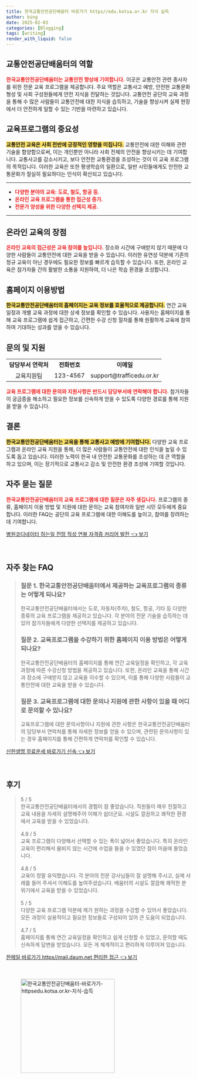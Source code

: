 ```yaml
---
title: 한국교통안전공단배움터 바로가기 https//edu.kotsa.or.kr 지식 습득
author: bing
date: 2025-02-03
categories: [Blogging]
tags: [writing]
render_with_liquid: false
---
```



<h2 id='교통안전공단배움터의 역할'>교통안전공단배움터의 역할</h2>

<p><b><span style="color: #ee2323;">한국교통안전공단배움터는 교통안전 향상에 기여합니다.</span></b> 이곳은 교통안전 관련 종사자를 위한 전문 교육 프로그램을 제공합니다. 주요 역할은 교통사고 예방, 안전한 교통문화 형성 및 사회 구성원들에게 안전 지식을 전달하는 것입니다. 교통안전 공단의 교육 과정을 통해 수 많은 사람들이 교통안전에 대한 지식을 습득하고, 기술을 향상시켜 실제 현장에서 더 안전하게 일할 수 있는 기반을 마련하고 있습니다.</p>

<h2 id='교육프로그램의 중요성'>교육프로그램의 중요성</h2>

<p><b><span style="background-color: #ffe066;">교통안전 교육은 사회 전반에 긍정적인 영향을 미칩니다.</span></b> 교통안전에 대한 이해와 관련 기술을 함양함으로써, 이는 개인뿐만 아니라 사회 전체의 안전을 향상시키는 데 기여합니다. 교통사고를 감소시키고, 보다 안전한 교통환경을 조성하는 것이 이 교육 프로그램의 목적입니다. 이러한 교육은 또한 평생학습의 일환으로, 일반 시민들에게도 안전한 교통문화가 절실히 필요하다는 인식이 확산되고 있습니다.</p>

<hr />

<ul>
    <li><b><span style="color: #ee2323;">다양한 분야의 교육: 도로, 철도, 항공 등.</span></b></li>
    <li><b><span style="color: #ee2323;">온라인 교육 프로그램을 통한 접근성 증가.</span></b></li>
    <li><b><span style="color: #ee2323;">전문가 양성을 위한 다양한 선택지 제공.</span></b></li>
</ul>

<hr />

<h2 id='온라인 교육의 장점'>온라인 교육의 장점</h2>

<p><b><span style="color: #ee2323;">온라인 교육의 접근성은 교육 참여를 높입니다.</span></b> 장소와 시간에 구애받지 않기 때문에 다양한 사람들이 교통안전에 대한 교육을 받을 수 있습니다. 이러한 유연성 덕분에 기존의 정규 교육이 아닌 경우에도 필요한 정보를 빠르게 습득할 수 있습니다. 또한, 온라인 교육은 참가자들 간의 활발한 소통을 지원하여, 더 나은 학습 환경을 조성합니다.</p>

<h2 id='홈페이지 이용방법'>홈페이지 이용방법</h2>

<p><b><span style="background-color: #ffe066;">한국교통안전공단배움터의 홈페이지는 교육 정보를 효율적으로 제공합니다.</span></b> 연간 교육일정과 개별 교육 과정에 대한 상세 정보를 확인할 수 있습니다. 사용자는 홈페이지를 통해 교육 프로그램에 쉽게 접근하고, 간편한 수강 신청 절차를 통해 원활하게 교육에 참여하여 기대하는 성과를 얻을 수 있습니다.</p>

<h2 id='문의 및 지원'>문의 및 지원</h2>

<table>
    <tr>
        <td style="text-align: center; height: 17px;"><b>담당부서 연락처</b></td>
        <td style="text-align: center; height: 17px;"><b>전화번호</b></td>
        <td style="text-align: center; height: 17px;"><b>이메일</b></td>
    </tr>
    <tr>
        <td style="text-align: center; height: 17px;">교육지원팀</td>
        <td style="text-align: center; height: 17px;">123-4567</td>
        <td style="text-align: center; height: 17px;">support@trafficedu.or.kr</td>
    </tr>
</table>

<p><b><span style="color: #ee2323;">교육 프로그램에 대한 문의와 지원사항은 반드시 담당부서에 연락해야 합니다.</span></b> 참가자들이 궁금증을 해소하고 필요한 정보를 신속하게 얻을 수 있도록 다양한 경로를 통해 지원을 받을 수 있습니다.</p>

<h2 id='결론'>결론</h2>

<p><b><span style="background-color: #ffe066;">한국교통안전공단배움터는 교육을 통해 교통사고 예방에 기여합니다.</span></b> 다양한 교육 프로그램과 온라인 교육 지원을 통해, 더 많은 사람들이 교통안전에 대한 인식을 높일 수 있도록 돕고 있습니다. 이러한 노력이 한국 내 안전한 교통문화를 조성하는 데 큰 역할을 하고 있으며, 이는 장기적으로 교통사고 감소 및 안전한 환경 조성에 기여할 것입니다.</p>

<h2 id='자주 묻는 질문'>자주 묻는 질문</h2>

<p><b><span style="color: #ee2323;">한국교통안전공단배움터의 교육 프로그램에 대한 질문은 자주 생깁니다.</span></b> 프로그램의 종류, 홈페이지 이용 방법 및 지원에 대한 문의는 교육 참여자와 일반 시민 모두에게 중요합니다. 이러한 FAQ는 공단의 교육 프로그램에 대한 이해도를 높이고, 참여를 장려하는 데 기여합니다.</p>


<p><a class="click-button" title="병원코디네이터 하는일 전망 적성 연봉 자격증 커리어 발전" href="https://aptwhite.github.io/posts/%EB%B3%91%EC%9B%90%EC%BD%94%EB%94%94%EB%84%A4%EC%9D%B4%ED%84%B0-%ED%95%98%EB%8A%94%EC%9D%BC-%EC%A0%84%EB%A7%9D-%EC%A0%81%EC%84%B1-%EC%97%B0%EB%B4%89-%EC%9E%90%EA%B2%A9%EC%A6%9D-%EC%BB%A4%EB%A6%AC%EC%96%B4-%EB%B0%9C%EC%A0%84/" rel="dofollow">병원코디네이터 하는일 전망 적성 연봉 자격증 커리어 발전 👈 보기</a></p><br>
<h2 id='자주_찾는_FAQ'>자주 찾는 FAQ</h2>
<div itemscope="" itemtype="https://schema.org/FAQPage"> 
<blockquote> 
<div itemscope="" itemprop="mainEntity" itemtype="https://schema.org/Question"> 
<h3 itemprop="name">질문 1. 한국교통안전공단배움터에서 제공하는 교육프로그램의 종류는 어떻게 되나요?</h3> 
<div itemscope="" itemprop="acceptedAnswer" itemtype="https://schema.org/Answer"> 
<span itemprop="text"> 
<p>한국교통안전공단배움터에서는 도로, 자동차(주차), 철도, 항공, 기타 등 다양한 종류의 교육 프로그램을 제공하고 있습니다. 각 분야의 전문 기술을 습득하는 데 있어 참가자들에게 다양한 선택지를 제공하고 있습니다.</p> 
</span> 
</div> 
</div> 

<div itemscope="" itemprop="mainEntity" itemtype="https://schema.org/Question"> 
<h3 itemprop="name">질문 2. 교육프로그램을 수강하기 위한 홈페이지 이용 방법은 어떻게 되나요?</h3> 
<div itemscope="" itemprop="acceptedAnswer" itemtype="https://schema.org/Answer"> 
<span itemprop="text"> 
<p>한국교통안전공단배움터의 홈페이지를 통해 연간 교육일정을 확인하고, 각 교육과정에 따른 수강신청 방법을 제공하고 있습니다. 또한, 온라인 교육을 통해 시간과 장소에 구애받지 않고 교육을 이수할 수 있으며, 이를 통해 다양한 사람들이 교통안전에 대한 교육을 받을 수 있습니다.</p> 
</span> 
</div> 
</div> 

<div itemscope="" itemprop="mainEntity" itemtype="https://schema.org/Question"> 
<h3 itemprop="name">질문 3. 교육프로그램에 대한 문의나 지원에 관한 사항이 있을 때 어디로 문의할 수 있나요?</h3> 
<div itemscope="" itemprop="acceptedAnswer" itemtype="https://schema.org/Answer"> 
<span itemprop="text"> 
<p>교육프로그램에 대한 문의사항이나 지원에 관한 사항은 한국교통안전공단배움터의 담당부서 연락처를 통해 자세한 정보를 얻을 수 있으며, 관련된 문의사항이 있는 경우 홈페이지를 통해 간편하게 연락처를 확인할 수 있습니다.</p> 
</span> 
</div> 
</div> 
</blockquote> 
</div>
<p><a class="click-button" title="신한생명 무료운세 바로가기 신속" href="https://aptwhite.github.io/posts/%EC%8B%A0%ED%95%9C%EC%83%9D%EB%AA%85-%EB%AC%B4%EB%A3%8C%EC%9A%B4%EC%84%B8-%EB%B0%94%EB%A1%9C%EA%B0%80%EA%B8%B0-%EC%8B%A0%EC%86%8D/" rel="dofollow">신한생명 무료운세 바로가기 신속 👈 보기</a></p><br>
<h2 id='후기'>후기</h2>
<div itemscope itemtype="https://schema.org/Product">
  <blockquote>
  <div itemprop="review" itemscope itemtype="https://schema.org/Review">
      <div itemprop="reviewRating" itemscope itemtype="https://schema.org/Rating"> <span itemprop="ratingValue">5</span> / <span itemprop="bestRating">5</span> </div>
      <span itemprop="reviewBody">한국교통안전공단배움터에서의 경험이 참 좋았습니다. 직원들이 매우 친절하고 교육 내용을 자세히 설명해주어 이해가 쉽더군요. 시설도 깔끔하고 쾌적한 환경에서 교육을 받을 수 있었습니다.</span>
  </div>
  <br>
  <div itemprop="review" itemscope itemtype="https://schema.org/Review">
      <div itemprop="reviewRating" itemscope itemtype="https://schema.org/Rating"> <span itemprop="ratingValue">4.9</span> / <span itemprop="bestRating">5</span> </div>
      <span itemprop="reviewBody">교육 프로그램이 다양해서 선택할 수 있는 폭이 넓어서 좋았습니다. 특히 온라인 교육이 편리해서 붐비지 않는 시간에 수업을 들을 수 있었던 점이 마음에 들었습니다.</span>
  </div>
  <br>
  <div itemprop="review" itemscope itemtype="https://schema.org/Review">
      <div itemprop="reviewRating" itemscope itemtype="https://schema.org/Rating"> <span itemprop="ratingValue">4.8</span> / <span itemprop="bestRating">5</span> </div>
      <span itemprop="reviewBody">교육이 정말 유익했습니다. 각 분야의 전문 강사님들이 잘 설명해 주시고, 실제 사례를 들어 주셔서 이해도를 높여주셨습니다. 배움터의 시설도 깔끔해 쾌적한 분위기에서 교육을 받을 수 있었습니다.</span>
  </div>
  <br>
  <div itemprop="review" itemscope itemtype="https://schema.org/Review">
      <div itemprop="reviewRating" itemscope itemtype="https://schema.org/Rating"> <span itemprop="ratingValue">5</span> / <span itemprop="bestRating">5</span> </div>
      <span itemprop="reviewBody">다양한 교육 프로그램 덕분에 제가 원하는 과정을 수강할 수 있어서 좋았습니다. 모든 과정이 실용적이고 필요한 정보들로 구성되어 있어 큰 도움이 되었습니다.</span>
  </div>
  <br>
  <div itemprop="review" itemscope itemtype="https://schema.org/Review">
      <div itemprop="reviewRating" itemscope itemtype="https://schema.org/Rating"> <span itemprop="ratingValue">4.7</span> / <span itemprop="bestRating">5</span> </div>
      <span itemprop="reviewBody">홈페이지를 통해 연간 교육일정을 확인하고 쉽게 신청할 수 있었고, 문의할 때도 신속하게 답변을 받았습니다. 모든 게 체계적이고 편리하게 이루어져 있습니다.</span>
  </div>
  </blockquote>
</div>
<p><a class="click-button" title="한메일 바로가기 https//mail.daum.net 편리한 접근" href="https://aptwhite.github.io/posts/%ED%95%9C%EB%A9%94%EC%9D%BC-%EB%B0%94%EB%A1%9C%EA%B0%80%EA%B8%B0-httpsmail.daum.net-%ED%8E%B8%EB%A6%AC%ED%95%9C-%EC%A0%91%EA%B7%BC/" rel="dofollow">한메일 바로가기 https//mail.daum.net 편리한 접근 👈 보기</a></p><br>
<figure class="image"><img src="https://aptwhite.github.io/assets/img/thumbnail/한국교통안전공단배움터-바로가기-httpsedu.kotsa.or.kr-지식-습득.webp" alt="한국교통안전공단배움터-바로가기-httpsedu.kotsa.or.kr-지식-습득" width="256" height="256"></figure>